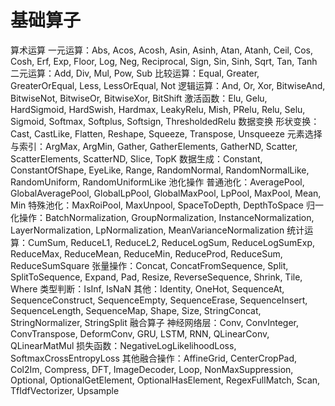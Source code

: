 # 基础算子
算术运算
一元运算：Abs, Acos, Acosh, Asin, Asinh, Atan, Atanh, Ceil, Cos, Cosh, Erf, Exp, Floor, Log, Neg, Reciprocal, Sign, Sin, Sinh, Sqrt, Tan, Tanh
二元运算：Add, Div, Mul, Pow, Sub
比较运算：Equal, Greater, GreaterOrEqual, Less, LessOrEqual, Not
逻辑运算：And, Or, Xor, BitwiseAnd, BitwiseNot, BitwiseOr, BitwiseXor, BitShift
激活函数：Elu, Gelu, HardSigmoid, HardSwish, Hardmax, LeakyRelu, Mish, PRelu, Relu, Selu, Sigmoid, Softmax, Softplus, Softsign, ThresholdedRelu
数据变换
形状变换：Cast, CastLike, Flatten, Reshape, Squeeze, Transpose, Unsqueeze
元素选择与索引：ArgMax, ArgMin, Gather, GatherElements, GatherND, Scatter, ScatterElements, ScatterND, Slice, TopK
数据生成：Constant, ConstantOfShape, EyeLike, Range, RandomNormal, RandomNormalLike, RandomUniform, RandomUniformLike
池化操作
普通池化：AveragePool, GlobalAveragePool, GlobalLpPool, GlobalMaxPool, LpPool, MaxPool, Mean, Min
特殊池化：MaxRoiPool, MaxUnpool, SpaceToDepth, DepthToSpace
归一化操作：BatchNormalization, GroupNormalization, InstanceNormalization, LayerNormalization, LpNormalization, MeanVarianceNormalization
统计运算：CumSum, ReduceL1, ReduceL2, ReduceLogSum, ReduceLogSumExp, ReduceMax, ReduceMean, ReduceMin, ReduceProd, ReduceSum, ReduceSumSquare
张量操作：Concat, ConcatFromSequence, Split, SplitToSequence, Expand, Pad, Resize, ReverseSequence, Shrink, Tile, Where
类型判断：IsInf, IsNaN
其他：Identity, OneHot, SequenceAt, SequenceConstruct, SequenceEmpty, SequenceErase, SequenceInsert, SequenceLength, SequenceMap, Shape, Size, StringConcat, StringNormalizer, StringSplit
融合算子
神经网络层：Conv, ConvInteger, ConvTranspose, DeformConv, GRU, LSTM, RNN, QLinearConv, QLinearMatMul
损失函数：NegativeLogLikelihoodLoss, SoftmaxCrossEntropyLoss
其他融合操作：AffineGrid, CenterCropPad, Col2Im, Compress, DFT, ImageDecoder, Loop, NonMaxSuppression, Optional, OptionalGetElement, OptionalHasElement, RegexFullMatch, Scan, TfIdfVectorizer, Upsample











